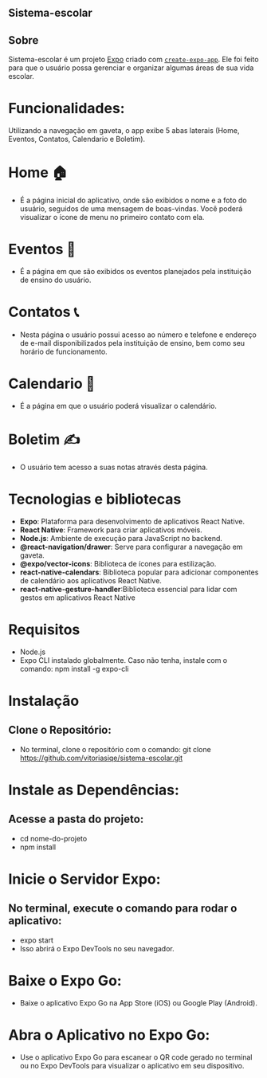 ## Sistema-escolar 

## Sobre

Sistema-escolar é um projeto [Expo](https://expo.dev) criado com [`create-expo-app`](https://www.npmjs.com/package/create-expo-app). Ele foi feito para que o usuário possa gerenciar e organizar algumas áreas de sua vida escolar.

# Funcionalidades:
Utilizando a navegação em gaveta, o app exibe 5 abas laterais (Home, Eventos, Contatos, Calendario e Boletim).

# Home 🏠

- É a página inicial do aplicativo, onde são exibidos o nome e a foto do usuário, seguidos de uma mensagem de boas-vindas. Você poderá visualizar o ícone de menu no primeiro contato com ela.
  
 # Eventos 🎊

 - É a página em que são exibidos os eventos planejados pela instituição de ensino do usuário.

# Contatos 📞

- Nesta página o usuário possui acesso ao número e telefone e endereço de e-mail disponibilizados pela instituição de ensino, bem como seu horário de funcionamento.

# Calendario 📅

- É a página em que o usuário poderá visualizar o calendário.
 
# Boletim ✍️

- O usuário tem acesso a suas notas através desta página.

# Tecnologias e bibliotecas

- **Expo**: Plataforma para desenvolvimento de aplicativos React Native.
- **React Native**: Framework para criar aplicativos móveis.
- **Node.js**: Ambiente de execução para JavaScript no backend.
- **@react-navigation/drawer**: Serve para configurar a navegação em gaveta.
- **@expo/vector-icons**: Biblioteca de ícones para estilização.
- **react-native-calendars**: Biblioteca popular para adicionar componentes de calendário aos aplicativos React Native.
- **react-native-gesture-handler**:Biblioteca essencial para lidar com gestos em aplicativos React Native


# Requisitos

- Node.js
- Expo CLI instalado globalmente. Caso não tenha, instale com o comando: npm install -g expo-cli

# Instalação
## Clone o Repositório:
- No terminal, clone o repositório com o comando: git clone https://github.com/vitoriasiqe/sistema-escolar.git

# Instale as Dependências:
## Acesse a pasta do projeto: 
- cd nome-do-projeto
- npm install
  
# Inicie o Servidor Expo:
## No terminal, execute o comando para rodar o aplicativo:
- expo start
- Isso abrirá o Expo DevTools no seu navegador.

# Baixe o Expo Go:

- Baixe o aplicativo Expo Go na App Store (iOS) ou Google Play (Android).

# Abra o Aplicativo no Expo Go:

- Use o aplicativo Expo Go para escanear o QR code gerado no terminal ou no Expo DevTools para visualizar o aplicativo em seu dispositivo.

